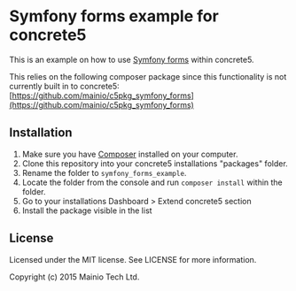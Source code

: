 # Symfony forms example for concrete5

This is an example on how to use [Symfony forms](https://symfony.com/doc/current/book/forms.html) within concrete5.

This relies on the following composer package since this functionality is not
currently built in to concrete5:
[https://github.com/mainio/c5pkg_symfony_forms](https://github.com/mainio/c5pkg_symfony_forms)

## Installation

1. Make sure you have [Composer](https://getcomposer.org/) installed on your computer.
2. Clone this repository into your concrete5 installations "packages" folder.
3. Rename the folder to `symfony_forms_example`.
4. Locate the folder from the console and run `composer install` within the folder.
5. Go to your installations Dashboard > Extend concrete5 section
6. Install the package visible in the list 

## License

Licensed under the MIT license. See LICENSE for more information.

Copyright (c) 2015 Mainio Tech Ltd.